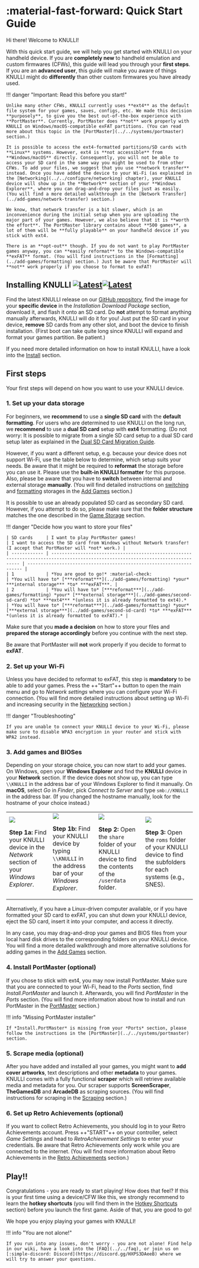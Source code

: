 # :material-fast-forward: Quick Start Guide

Hi there! Welcome to KNULLI!

With this quick start guide, we will help you get started with KNULLI on your handheld device. If you are **completely new** to handheld emulation and custom firmwares (CFWs), this guide will lead you through your **first steps**. If you are an **advanced user**, this guide will make you aware of things KNULLI might do **differently** than other custom firmwares you have already used.

!!! danger "Important: Read this before you start!"

    Unlike many other CFWs, KNULLI currently uses **ext4** as the default file system for your games, saves, configs, etc. We made this decision **purposely**, to give you the best out-of-the-box experience with **PortMaster**. Currently, PortMaster does **not** work properly with KNULLI on Windows/macOS-compatible exFAT partitions. (You can read more about this topic in the [PortMaster](../../systems/portmaster) section.)

    It is possible to access the ext4-formatted partitions/SD cards with **Linux** systems. However, ext4 is **not accessible** from **Windows/macOS** directly. Consequently, you will not be able to access your SD card in the same way you might be used to from other CFWs. To add your files, we suggest that you use **network transfer** instead. Once you have added the device to your Wi-Fi (as explained in the [Networking](../../configure/networking) chapter), your KNULLI device will show up in the **Network** section of your **Windows Explorer**, where you can drag-and-drop your files just as easily. (You will find a more detailed walkthrough in the [Network Transfer](../add-games/network-transfer) section.)
    
    We know, that network transfer is a bit slower, which is an inconvenience during the initial setup when you are uploading the major part of your games. However, we also believe that it is **worth the effort**. The PortMaster library contains about **500 games**, a lot of them will be **fully playable** on your handheld device if you stick with ext4.

    There is an **opt-out** though. If you do not want to play PortMaster games anyway, you can **easily reformat** to the Windows-compatible **exFAT** format. (You will find instructions in the [Formatting](../add-games/formatting) section.) Just be aware that PortMaster will **not** work properly if you choose to format to exFAT!

## Installing KNULLI [![Latest](https://img.shields.io/github/release/knulli-cfw/distribution.svg?labelColor=111111&color=5998FF&label=Latest&style=flat#only-light)](https://github.com/knulli-cfw/distribution/releases/latest)[![Latest](https://img.shields.io/github/release/knulli-cfw/distribution.svg?labelColor=dddddd&color=5998FF&label=Latest&style=flat#only-dark)](https://github.com/knulli-cfw/distribution/releases/latest)

Find the latest KNULLI release on our [GitHub repository](https://github.com/knulli-cfw/distribution/releases/latest), find the image for your **specific device** in the *Installation Download Package* section, download it, and flash it onto an SD card. Do **not** attempt to format anything manually afterwards, KNULLI will do it for you! Just put the SD card in your device, **remove** SD cards from any other slot, and boot the device to finish installation. (First boot can take quite long since KNULLI will expand and format your games partition. Be patient.)

If you need more detailed information on how to install KNULLI, have a look into the [Install](../install) section.

## First steps

Your first steps will depend on how you want to use your KNULLI device.

### 1. Set up your data storage

For beginners, we **recommend** to use a **single SD card** with the **default formatting**. For users who are determined to use KNULLI on the long run, we **recommend** to use a **dual SD card** setup with **ext4** formatting. (Do not worry: It is possible to migrate from a single SD card setup to a dual SD card setup later as explained in the [Dual SD Card Migration Guide](../../guides/dual-sd-card-migration).

However, if you want a different setup, e.g. because your device does not support Wi-Fi, use the table below to determine, which setup suits your needs. Be aware that it might be required to **reformat** the storage before you can use it. Please use the **built-in KNULLI formatter** for this purpose. Also, please be aware that you have to **switch** between internal and external storage **manually**. (You will find detailed instructions on [switching](../add-games/second-sd-card) and [formatting](../add-games/formatting) storages in the [Add Games](../add-games) section.)

It is possible to use an already populated SD card as secondary SD card. However, if you attempt to do so, please make sure that the **folder structure** matches the one described in the [Game Storage](../add-games/game-storage) section.

!!! danger "Decide how you want to store your files"

    | SD cards     | I want to play PortMaster games!                                                                                                 | I want to access the SD card from Windows without Network transfer! (I accept that PortMaster will *not* work.) |
    | ------------ | -------------------------------------------------------------------------------------------------------------------------------- | -------------------------------------------------------------------- |
    | 1            | *You are good to go!* :material-check:                                                                                           | *You will have to* [***reformat***](../add-games/formatting) *your* ***internal storage*** *to* ***exFAT***. |
    | 2            | *You will have to* [***reformat***](../add-games/formatting) *your* [***external storage***](../add-games/second-sd-card) *to* ***ext4*** *(unless it is already formatted to ext4).*      | *You will have to* [***reformat***](../add-games/formatting) *your* [***external storage***](../add-games/second-sd-card) *to* ***exFAT*** *(unless it is already formatted to exFAT).* |

Make sure that you **made a decision** on how to store your files and **prepared the storage accordingly** before you continue with the next step.

Be aware that PortMaster will **not** work properly if you decide to format to **exFAT**.

### 2. Set up your Wi-Fi

Unless you have decided to reformat to exFAT, this step is **mandatory** to be able to add your games. Press the ++"Start"++ button to open the main menu and go to *Network settings* where you can configure your Wi-Fi connection. (You will find more detailed instructions about setting up Wi-Fi and increasing security in the [Networking](../../configure/networking) section.)

!!! danger "Troubleshooting"

    If you are unable to connect your KNULLI device to your Wi-Fi, please make sure to disable WPA3 encryption in your router and stick with WPA2 instead.

### 3. Add games and BIOSes

Depending on your storage choice, you can now start to add your games. On Windows, open your **Windows Explorer** and find the **KNULLI** device in your **Network** section. If the device does not show up, you can type `\\KNULLI` in the address bar of your Windows Explorer to find it manually. On **macOS**, select *Go* in *Finder*, pick *Connect to Server* and type `smb://KNULLI` in the address bar. (If you changed the hostname manually, look for the hostname of your choice instead.)

<table>
	<tr>
		<td>
			<img src="/_inc/images/play/add-games/001a-smb-find-in-network-section.png">
			<p><strong>Step 1a: </strong>Find your KNULLI device in the <em>Network</em> section of your <em>Windows Explorer</em>.</p>
		</td>
		<td>
			<img src="/_inc/images/play/add-games/001b-smb-find-by-hostname.png">
	    	<p><strong>Step 1b: </strong>Find your KNULLI device by typing <code>\\KNULLI</code> in the address bar of your <em>Windows Explorer</em>.</p>
		</td>
		<td>
			<img src="/_inc/images/play/add-games/002-smb-open-share-folder.png">
			<p><strong>Step 2: </strong>Open the <code>share</code> folder of your KNULLI device to find the contents of the <code>/userdata</code> folder.</p>
		</td>
		<td>
			<img src="/_inc/images/play/add-games/003-smb-find-system-in-roms-folder.png">
			<p><strong>Step 3: </strong>Open the <code>roms</code> folder of your KNULLI device to find the subfolders for each systems (e.g., SNES).</p>
		</td>
	</tr>
</table>

Alternatively, if you have a Linux-driven computer available, or if you have formatted your SD card to exFAT, you can shut down your KNULLI device, eject the SD card, insert it into your computer, and access it directly.

In any case, you may drag-and-drop your games and BIOS files from your local hard disk drives to the corresponding folders on your KNULLI device. You will find a more detailed walkthrough and more alternative solutions for adding games in the [Add Games](../add-games) section.

### 4. Install PortMaster (optional)

If you chose to stick with ext4, you may now install PortMaster. Make sure that you are connected to your Wi-Fi, head to the *Ports* section, find *Install.PortMaster* and launch it. Afterwards, you will find *PortMaster* in the *Ports* section. (You will find more information about how to install and run PortMaster in the [PortMaster](../../systems/portmaster) section.)

!!! info "Missing PortMaster installer"

    If *Install.PortMaster* is missing from your *Ports* section, please follow the instructions in the [PortMaster](../../systems/portmaster) section.

### 5. Scrape media (optional)

After you have added and installed all your games, you might want to **add cover artworks**, text descriptions and other **metadata** to your games. KNULLI comes with a fully functional **scraper** which will retrieve available media and metadata for you. Our scraper supports **ScreenScraper**, **TheGamesDB** and **ArcadeDB** as scraping sources. (You will find instructions for scraping in the [Scraping](../scraping) section.)

### 6. Set up Retro Achievements (optional)

If you want to collect Retro Achievements, you should log in to your Retro Achievements account. Press ++"START"++ on your controller, select *Game Settings* and head to *RetroAchievement Settings* to enter your credentials. Be aware that Retro Achievements only work while you are connected to the internet. (You will find more information about Retro Achievements in the  [Retro Achievements](../retro-achievements) section.)

## Play!!

Congratulations - you are ready to start playing! How does that feel? If this is your first time using a device/CFW like this, we strongly recommend to learn the **hotkey shortcuts** (you will find them in the [Hotkey Shortcuts](../hotkey-shortcuts) section) before you launch the first game. Aside of that, you are good to go!

We hope you enjoy playing your games with KNULLI!

!!! info "You are not alone!"

    If you run into any issues, don't worry - you are not alone! Find help in our wiki, have a look into the [FAQ](../../faq), or join us on [:simple-discord: Discord](https://discord.gg/HXPS3DAeeB) where we will try to answer your questions.

